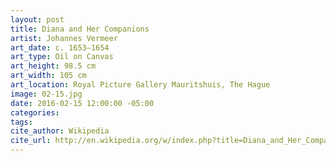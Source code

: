 ```yaml
---
layout: post
title: Diana and Her Companions
artist: Johannes Vermeer
art_date: c. 1653–1654
art_type: Oil on Canvas
art_height: 98.5 cm
art_width: 105 cm
art_location: Royal Picture Gallery Mauritshuis, The Hague
image: 02-15.jpg
date: 2016-02-15 12:00:00 -05:00
categories:
tags:
cite_author: Wikipedia
cite_url: http://en.wikipedia.org/w/index.php?title=Diana_and_Her_Companions&oldid=587133673
---
```

